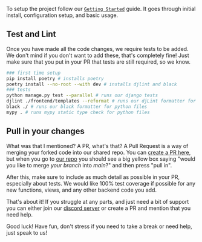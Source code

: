 To setup the project follow our [`Getting Started`](../../getting-started/) guide. It goes through initial install,
configuration setup, and basic usage.

## Test and Lint

Once you have made all the code changes, we require tests to be added. We don't mind if you don't want to add these, that's
completely fine! Just make sure that you put in your PR that tests are still required, so we know.

```bash
### first time setup
pip install poetry # installs poetry
poetry install --no-root --with dev # installs djlint and black
### tests
python manage.py test --parallel # runs our django tests
djlint ./frontend/templates --reformat # runs our djLint formatter for HTML
black ./ # runs our black formatter for python files
mypy . # runs mypy static type check for python files
```

## Pull in your changes

What was that I mentioned? A PR, what's that? A Pull Request is a way of merging your forked code into our shared repo. You
can [create a PR here](https://github.com/TreyWW/MyFinances/pulls), but when you go to
[our repo](https://github.com/TreyWW/MyFinances) you should see a big yellow box saying "would you like to merge *your branch*
into *main*?" and then
press "pull in".

After this, make sure to include as much detail as possible in your PR, especially about tests. We would like 100% test
coverage if possible for any new functions, views, and any other backend code you add.

That's about it! If you struggle at any parts, and just need a bit of support you can either join
our [discord server](https://discord.gg/YDQq2uc2ap) or
create a PR and mention that you need help.

Good luck! Have fun, don't stress if you need to take a break or need help, just speak to us!
